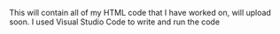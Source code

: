 This will contain all of my HTML code that I have worked on, will upload soon.  I used Visual Studio Code to write and run the code
